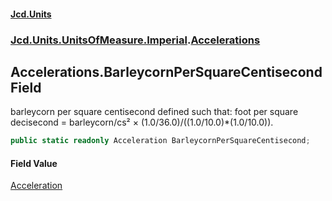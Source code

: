 #### [Jcd.Units](index.md 'index')
### [Jcd.Units.UnitsOfMeasure.Imperial](Jcd.Units.UnitsOfMeasure.Imperial.md 'Jcd.Units.UnitsOfMeasure.Imperial').[Accelerations](Accelerations.md 'Jcd.Units.UnitsOfMeasure.Imperial.Accelerations')

## Accelerations.BarleycornPerSquareCentisecond Field

barleycorn per square centisecond defined such that: foot per square decisecond = barleycorn/cs² × (1.0/36.0)/((1.0/10.0)*(1.0/10.0)).

```csharp
public static readonly Acceleration BarleycornPerSquareCentisecond;
```

#### Field Value
[Acceleration](Acceleration.md 'Jcd.Units.UnitTypes.Acceleration')